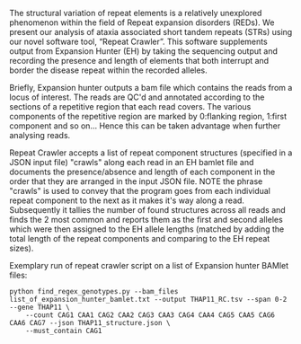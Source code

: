 The structural variation of repeat elements is a relatively unexplored phenomenon within the field of Repeat expansion disorders (REDs). We present our analysis of ataxia associated short tandem repeats (STRs) using our novel software tool, “Repeat Crawler”. This software supplements output from Expansion Hunter (EH) by taking the sequencing output and recording the presence and length of elements that both interrupt and border the disease repeat within the recorded alleles.

Briefly, Expansion hunter outputs a bam file which contains the reads from a locus of interest. The reads are QC'd and annotated according to the sections of a repetitive region that each read covers. The various components of the repetitive region are marked by 0:flanking region, 1:first component and so on... Hence this can be taken advantage when further analysing reads.

Repeat Crawler accepts a list of repeat component structures (specified in a JSON input file) "crawls" along each read in an EH bamlet file and documents the presence/absence and length of each component in the order that they are arranged in the input JSON file. NOTE the phrase "crawls" is used to convey that the program goes from each individual repeat component to the next as it makes it's way along a read. 
Subsequently it tallies the number of found structures across all reads and finds the 2 most common and reports them as the first and second alleles which were then assigned to the EH allele lengths (matched by adding the total length of the repeat components and comparing to the EH repeat sizes).

Exemplary run of repeat crawler script on a list of Expansion hunter BAMlet files:

```
python find_regex_genotypes.py --bam_files list_of_expansion_hunter_bamlet.txt --output THAP11_RC.tsv --span 0-2 --gene THAP11 \
    --count CAG1 CAA1 CAG2 CAA2 CAG3 CAA3 CAG4 CAA4 CAG5 CAA5 CAG6 CAA6 CAG7 --json THAP11_structure.json \
    --must_contain CAG1
```
